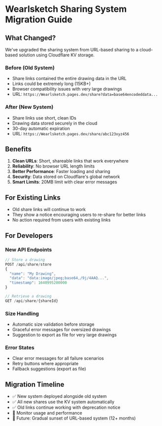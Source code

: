 # Wearlsketch Sharing System Migration Guide

## What Changed?

We've upgraded the sharing system from URL-based sharing to a cloud-based solution using Cloudflare KV storage.

### Before (Old System)

- Share links contained the entire drawing data in the URL
- Links could be extremely long (15KB+)
- Browser compatibility issues with very large drawings
- URL: `https://Wearlsketch.pages.dev/share?data=base64encodeddata...`

### After (New System)

- Share links use short, clean IDs
- Drawing data stored securely in the cloud
- 30-day automatic expiration
- URL: `https://Wearlsketch.pages.dev/share/abc123xyz456`

## Benefits

1. **Clean URLs**: Short, shareable links that work everywhere
2. **Reliability**: No browser URL length limits
3. **Better Performance**: Faster loading and sharing
4. **Security**: Data stored on Cloudflare's global network
5. **Smart Limits**: 20MB limit with clear error messages

## For Existing Links

- Old share links will continue to work
- They show a notice encouraging users to re-share for better links
- No action required from users with existing links

## For Developers

### New API Endpoints

```typescript
// Store a drawing
POST /api/share/store
{
  "name": "My Drawing",
  "data": "data:image/jpeg;base64,/9j/4AAQ...",
  "timestamp": 1640995200000
}

// Retrieve a drawing
GET /api/share/{shareId}
```

### Size Handling

- Automatic size validation before storage
- Graceful error messages for oversized drawings
- Suggestion to export as file for very large drawings

### Error States

- Clear error messages for all failure scenarios
- Retry buttons where appropriate
- Fallback suggestions (export as file)

## Migration Timeline

- ✅ New system deployed alongside old system
- ✅ All new shares use the KV system automatically
- ✅ Old links continue working with deprecation notice
- 🔄 Monitor usage and performance
- 📅 Future: Gradual sunset of URL-based system (12+ months)
